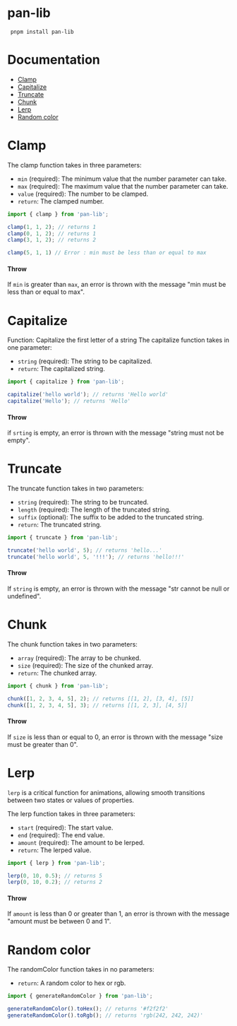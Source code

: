 # pan-lib

```
 pnpm install pan-lib
```

# Documentation

- [Clamp](#clamp)
- [Capitalize](#capitalize)
- [Truncate](#truncate)
- [Chunk](#chunk)
- [Lerp](#lerp)
- [Random color](#random-color)

# Clamp 
The clamp function takes in three parameters:

- `min` (required): The minimum value that the number parameter can take.
- `max` (required): The maximum value that the number parameter can take.
- `value` (required): The number to be clamped.
- `return`: The clamped number.

```js
import { clamp } from 'pan-lib';

clamp(1, 1, 2); // returns 1
clamp(0, 1, 2); // returns 1
clamp(3, 1, 2); // returns 2

clamp(5, 1, 1) // Error : min must be less than or equal to max
```

#### Throw
If `min` is greater than `max`, an error is thrown with the message "min must be less than or equal to max".

# Capitalize

Function: Capitalize the first letter of a string
The capitalize function takes in one parameter:
- `string` (required): The string to be capitalized.
- `return`: The capitalized string.

```js
import { capitalize } from 'pan-lib';

capitalize('hello world'); // returns 'Hello world'
capitalize('Hello'); // returns 'Hello'
```
#### Throw
if `srting` is empty, an error is thrown with the message "string must not be empty".

# Truncate 
The truncate function takes in two parameters:
- `string` (required): The string to be truncated.
- `length` (required): The length of the truncated string.
- `suffix` (optional): The suffix to be added to the truncated string.
- `return`: The truncated string.

```js
import { truncate } from 'pan-lib';

truncate('hello world', 5); // returns 'hello...'
truncate('hello world', 5, '!!!'); // returns 'hello!!!'
```

#### Throw
If `string` is empty, an error is thrown with the message "str cannot be null or undefined".

# Chunk 
The chunk function takes in two parameters:
- `array` (required): The array to be chunked.
- `size` (required): The size of the chunked array.
- `return`: The chunked array.

```js
import { chunk } from 'pan-lib';

chunk([1, 2, 3, 4, 5], 2); // returns [[1, 2], [3, 4], [5]]
chunk([1, 2, 3, 4, 5], 3); // returns [[1, 2, 3], [4, 5]]
```

#### Throw
If `size` is less than or equal to 0, an error is thrown with the message "size must be greater than 0".

# Lerp 
`lerp` is a critical function for animations, allowing smooth transitions between two states or values of properties.

The lerp function takes in three parameters:
- `start` (required): The start value.
- `end` (required): The end value.
- `amount` (required): The amount to be lerped.
- `return`: The lerped value.

```js
import { lerp } from 'pan-lib';

lerp(0, 10, 0.5); // returns 5
lerp(0, 10, 0.2); // returns 2
```

#### Throw
If `amount` is less than 0 or greater than 1, an error is thrown with the message "amount must be between 0 and 1".

# Random color
The randomColor function takes in no parameters:
- `return`: A random color to hex or rgb.

```js
import { generateRandomColor } from 'pan-lib';

generateRandomColor().toHex(); // returns '#f2f2f2'
generateRandomColor().toRgb(); // returns 'rgb(242, 242, 242)'
```
